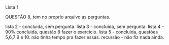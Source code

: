 Lista 1 

QUESTÃO 8, tem no proprio arquivo as perguntas.


lista 2 - concluida, sem pergunta.
lista 3 - concluida, sem pergunta.
lista 4 - 90% concluida, questão 8 fazer o exercicio.
lista 5 - concluida, questões 5,6,7 9 e 10. não tinha tempo pra fazer essas.
recursão - não fiz nada ainda.